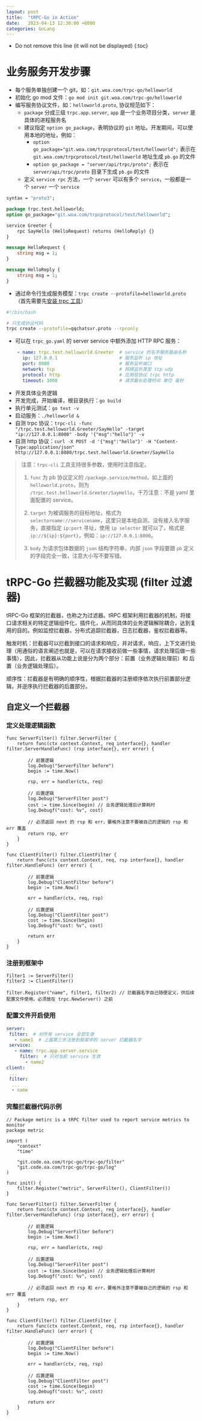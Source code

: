 ```yaml
---
layout: post
title:  "tRPC-Go in Action"
date:   2023-04-13 12:30:00 +0800
categories: GoLang
---
```


* Do not remove this line (it will not be displayed)
{:toc}


# 业务服务开发步骤

* 每个服务单独创建一个 git，如：`git.woa.com/trpc-go/helloworld`
* 初始化 go mod 文件：`go mod init git.woa.com/trpc-go/helloworld`
* 编写服务协议文件，如：`helloworld.proto`, 协议规范如下：
    * `package` 分成三级 `trpc.app.server`, `app` 是一个业务项目分类，`server` 是具体的进程服务名
    * 建议指定 `option go_package`，表明协议的 `git` 地址。开发期间，可以使用本地的地址，例如：
      + `option go_package="git.woa.com/trpcprotocol/test/helloworld";` 表示在 `git.woa.com/trpcprotocol/test/helloworld` 地址生成 `pb.go` 的文件
      + `option go_package = "server/api/trpc/proto";` 表示在 `server/api/trpc/proto` 目录下生成 `pb.go` 的文件
    * 定义 `service rpc` 方法，一个 `server` 可以有多个 `service`，一般都是一个 `server` 一个 `service`

``` proto
syntax = "proto3";

package trpc.test.helloworld;
option go_package="git.woa.com/trpcprotocol/test/helloworld";

service Greeter {
    rpc SayHello (HelloRequest) returns (HelloReply) {}
}

message HelloRequest {
    string msg = 1;
}

message HelloReply {
    string msg = 1;
}
```

* 通过命令行生成服务模型：`trpc create --protofile=helloworld.proto`（首先需要先[安装 trpc 工具](https://git.woa.com/trpc-go/trpc-go-cmdline)）

``` bash
#!/bin/bash

# 只生成协议代码
trpc create --protofile=qqchatsvr.proto --rpconly
```

* 可以在 `trpc_go.yaml` 的 server service 中额外添加 HTTP RPC 服务：

``` yaml
    - name: trpc.test.helloworld.Greeter  # service 的名字服务路由名称
      ip: 127.0.0.1                       # 服务监听 ip 地址
      port: 8080                          # 服务监听端口
      network: tcp                        # 网络监听类型 tcp udp
      protocol: http                      # 应用层协议 trpc http
      timeout: 1000                       # 请求最长处理时间 单位 毫秒
```

* 开发具体业务逻辑
* 开发完成，开始编译，根目录执行：`go build`
* 执行单元测试：`go test -v`
* 启动服务：`./helloworld &`
* 自测 trpc 协议：`trpc-cli -func "/trpc.test.helloworld.Greeter/SayHello" -target "ip://127.0.0.1:8000" -body '{"msg":"hello"}' -v`
* 自测 http 协议：`curl -X POST -d '{"msg":"hello"}' -H "Content-Type:application/json" http://127.0.0.1:8080/trpc.test.helloworld.Greeter/SayHello`

> 注意：`trpc-cli` 工具支持很多参数，使用时注意指定。
>
> 1. `func` 为 pb 协议定义的 `/package.service/method`，如上面的 `helloworld.proto`，则为 `/trpc.test.helloworld.Greeter/SayHello`，千万注意：不是 yaml 里面配置的 service。
>
> 2. `target` 为被调服务的目标地址，格式为 `selectorname://servicename`，这里只是本地自测，没有接入名字服务，直接指定 `ip:port` 寻址，使用 `ip selector` 就可以了，格式是 `ip://${ip}:${port}`，例如：`ip://127.0.0.1:8000`。
>
> 3. `body` 为请求包体数据的 `json` 结构字符串，内部 `json` 字段要跟 `pb` 定义的字段完全一致，注意大小写不要写错。


# tRPC-Go 拦截器功能及实现 (filter 过滤器)

tRPC-Go 框架的拦截器，也称之为过滤器。tRPC 框架利用拦截器的机制，将接口请求相关的特定逻辑组件化，插件化，从而同具体的业务逻辑解除耦合，达到复用的目的。例如监控拦截器，分布式追踪拦截器，日志拦截器，鉴权拦截器等。

触发时机：拦截器可以拦截到接口的请求和响应，并对请求，响应，上下文进行处理（用通俗的语言阐述也就是，可以在请求接收前做一些事情，请求处理后做一些事情），因此，拦截器从功能上说是分为两个部分：前置（业务逻辑处理前）和 后置（业务逻辑处理后）。

顺序性：拦截器是有明确的顺序性，根据拦截器的注册顺序依次执行前置部分逻辑，并逆序执行拦截器的后置部分。

## 自定义一个拦截器

### 定义处理逻辑函数

``` golang
func ServerFilter() filter.ServerFilter {
	return func(ctx context.Context, req interface{}, handler filter.ServerHandleFunc) (rsp interface{}, err error) {

		// 前置逻辑
		log.Debug("ServerFilter before")
		begin := time.Now()

		rsp, err = handler(ctx, req)

		// 后置逻辑
		log.Debug("ServerFilter post")
		cost := time.Since(begin) // 业务逻辑处理后计算耗时
		log.Debugf("cost: %v", cost)

		// 必须返回 next 的 rsp 和 err，要格外注意不要被自己的逻辑的 rsp 和 err 覆盖
		return rsp, err
	}
}

func ClientFilter() filter.ClientFilter {
	return func(ctx context.Context, req, rsp interface{}, handler filter.HandleFunc) (err error) {

		// 前置逻辑
		log.Debug("ClientFilter before")
		begin := time.Now()

		err = handler(ctx, req, rsp)

		// 后置逻辑
		log.Debug("ClientFilter post")
		cost := time.Since(begin)
		log.Debugf("cost: %v", cost)

		return err
	}
}
```

### 注册到框架中

``` golang
filter1 := ServerFilter()
filter2 := ClientFilter()

filter.Register("name", filter1, filter2) // 拦截器名字自己随便定义，供后续配置文件使用，必须放在 trpc.NewServer() 之前
```

### 配置文件开启使用

``` yaml
server:
 filter:  # 对所有 service 全部生效
   - name1  # 上面第三步注册到框架中的 server 拦截器名字
 service:
   - name: trpc.app.server.service
     filter:  # 只对当前 service 生效
       - name2
client:
 ...
 filter:
  ...
  - name

```

### 完整拦截器代码示例

``` golang
// Package metirc is a tRPC filter used to report service metrics to monitor
package metric

import (
	"context"
	"time"

	"git.code.oa.com/trpc-go/trpc-go/filter"
	"git.code.oa.com/trpc-go/trpc-go/log"
)

func init() {
	filter.Register("metric", ServerFilter(), ClientFilter())
}

func ServerFilter() filter.ServerFilter {
	return func(ctx context.Context, req interface{}, handler filter.ServerHandleFunc) (rsp interface{}, err error) {

		// 前置逻辑
		log.Debug("ServerFilter before")
		begin := time.Now()

		rsp, err = handler(ctx, req)

		// 后置逻辑
		log.Debug("ServerFilter post")
		cost := time.Since(begin) // 业务逻辑处理后计算耗时
		log.Debugf("cost: %v", cost)

		// 必须返回 next 的 rsp 和 err，要格外注意不要被自己的逻辑的 rsp 和 err 覆盖
		return rsp, err
	}
}

func ClientFilter() filter.ClientFilter {
	return func(ctx context.Context, req, rsp interface{}, handler filter.HandleFunc) (err error) {

		// 前置逻辑
		log.Debug("ClientFilter before")
		begin := time.Now()

		err = handler(ctx, req, rsp)

		// 后置逻辑
		log.Debug("ClientFilter post")
		cost := time.Since(begin)
		log.Debugf("cost: %v", cost)

		return err
	}
}
```